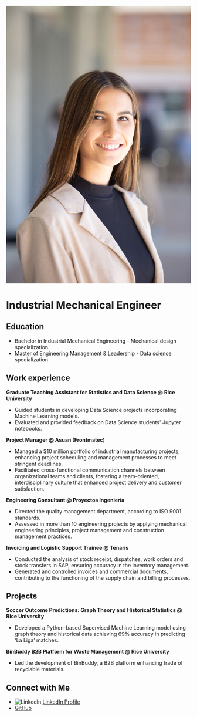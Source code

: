 ![Profile Image](https://raw.githubusercontent.com/calbertiboms/calbertiboms.github.io/f7d2c4ccd51d679a0ccd777fb631b134b13fb002/images/profile_picture.jpeg)

# Industrial Mechanical Engineer

## Education 
- Bachelor in Industrial Mechanical Engineering - Mechanical design specialization.
- Master of Engineering Management & Leadership - Data science specialization.

## Work experience
**Graduate Teaching Assistant for Statistics and Data Science @ Rice University**
- Guided students in developing Data Science projects incorporating Machine Learning models.
- Evaluated and provided feedback on Data Science students' Jupyter notebooks.

**Project Manager @ Asuan (Frontmatec)**
- Managed a $10 million portfolio of industrial manufacturing projects, enhancing project scheduling and management processes to meet stringent deadlines.
- Facilitated cross-functional communication channels between organizational teams and clients, fostering a team-oriented, interdisciplinary culture that enhanced project delivery and customer satisfaction.

**Engineering Consultant @ Proyectos Ingeniería**
- Directed the quality management department, according to ISO 9001 standards.
- Assessed in more than 10 engineering projects by applying mechanical engineering principles, project management and construction management practices.

**Invoicing and Logistic Support Trainee @ Tenaris**
- Conducted the analysis of stock receipt, dispatches, work orders and stock transfers in SAP, ensuring accuracy in the inventory management.
- Generated and controlled invoices and commercial documents, contributing to the functioning of the supply chain and billing processes.

## Projects
**Soccer Outcome Predictions: Graph Theory and Historical Statistics @ Rice University**
- Developed a Python-based Supervised Machine Learning model using graph theory and historical data achieving 69% accuracy in predicting ‘La Liga’ matches.

**BinBuddy B2B Platform for Waste Management @ Rice University**
- Led the development of BinBuddy, a B2B platform enhancing trade of recyclable materials.

## Connect with Me
- ![LinkedIn](https://example.com/linkedin-icon.png) [LinkedIn Profile](https://www.linkedin.com/in/calbertiboms/)
- [GitHub](https://github.com/calbertiboms)

